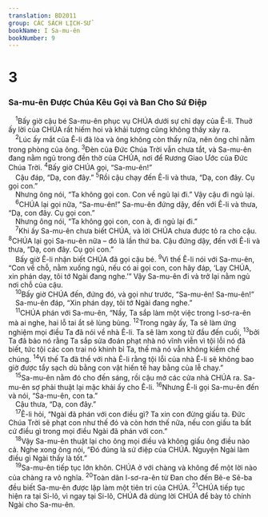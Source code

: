 ```yaml
---
translation: BD2011
group: CÁC SÁCH LỊCH-SỬ
bookName: I Sa-mu-ên 
bookNumber: 9
---
```


<div class="title"><h1>3</h1><h3>Sa-mu-ên Ðược Chúa Kêu Gọi và Ban Cho Sứ Ðiệp</h3></div>
<span class="verse 1sa_3_1"> <sup>1</sup>Bấy giờ cậu bé Sa-mu-ên phục vụ CHÚA dưới sự chỉ dạy của Ê-li. Thuở ấy lời của CHÚA rất hiếm hoi và khải tượng cũng không thấy xảy ra.<br/></span>
<span class="verse 1sa_3_2"> <sup>2</sup>Lúc ấy mắt của Ê-li đã lòa và ông không còn thấy nữa, nên ông chỉ nằm trong phòng của ông. </span>
<span class="verse 1sa_3_3"><sup>3</sup>Ðèn của Ðức Chúa Trời vẫn chưa tắt, và Sa-mu-ên đang nằm ngủ trong đền thờ của CHÚA, nơi để Rương Giao Ước của Ðức Chúa Trời. </span>
<span class="verse 1sa_3_4"><sup>4</sup>Bấy giờ CHÚA gọi, “Sa-mu-ên!”<br/> Cậu đáp, “Dạ, con đây.” </span>
<span class="verse 1sa_3_5"><sup>5</sup>Rồi cậu chạy đến Ê-li và thưa, “Dạ, con đây. Cụ gọi con.”<br/> Nhưng ông nói, “Ta không gọi con. Con về ngủ lại đi.” Vậy cậu đi ngủ lại.<br/></span>
<span class="verse 1sa_3_6"> <sup>6</sup>CHÚA lại gọi nữa, “Sa-mu-ên!” Sa-mu-ên đứng dậy, đến với Ê-li và thưa, “Dạ, con đây. Cụ gọi con.”<br/> Nhưng ông nói, “Ta không gọi con, con à, đi ngủ lại đi.”<br/></span>
<span class="verse 1sa_3_7"> <sup>7</sup>Khi ấy Sa-mu-ên chưa biết CHÚA, và lời CHÚA chưa được tỏ ra cho cậu. </span>
<span class="verse 1sa_3_8"><sup>8</sup>CHÚA lại gọi Sa-nu-ên nữa – đó là lần thứ ba. Cậu đứng dậy, đến với Ê-li và thưa, “Dạ, con đây. Cụ gọi con.”<br/> Bấy giờ Ê-li nhận biết CHÚA đã gọi cậu bé. </span>
<span class="verse 1sa_3_9"><sup>9</sup>Vì thế Ê-li nói với Sa-mu-ên, “Con về chỗ, nằm xuống ngủ, nếu có ai gọi con, con hãy đáp, ‘Lạy CHÚA, xin phán dạy, tôi tớ Ngài đang nghe.’” Vậy Sa-mu-ên đi và trở lại nằm ngủ nơi chỗ của cậu.<br/></span>
<span class="verse 1sa_3_10"> <sup>10</sup>Bấy giờ CHÚA đến, đứng đó, và gọi như trước, “Sa-mu-ên! Sa-mu-ên!”<br/> Sa-mu-ên đáp, “Xin phán dạy, tôi tớ Ngài đang nghe.”<br/></span>
<span class="verse 1sa_3_11"> <sup>11</sup>CHÚA phán với Sa-mu-ên, “Nầy, Ta sắp làm một việc trong I-sơ-ra-ên mà ai nghe, hai lỗ tai ắt sẽ lùng bùng. </span>
<span class="verse 1sa_3_12"><sup>12</sup>Trong ngày ấy, Ta sẽ làm ứng nghiệm mọi điều Ta đã nói về nhà Ê-li. Ta sẽ làm xong từ đầu đến cuối, </span>
<span class="verse 1sa_3_13"><sup>13</sup>bởi Ta đã bảo nó rằng Ta sắp sửa đoán phạt nhà nó vĩnh viễn vì tội lỗi nó đã biết, tức tội các con trai nó khinh bỉ Ta, thế mà nó vẫn không kiềm chế chúng. </span>
<span class="verse 1sa_3_14"><sup>14</sup>Vì thế Ta đã thề với nhà Ê-li rằng tội lỗi của nhà Ê-li sẽ không bao giờ được tẩy sạch dù bằng con vật hiến tế hay bằng của lễ chay.”<br/></span>
<span class="verse 1sa_3_15"> <sup>15</sup>Sa-mu-ên nằm đó cho đến sáng, rồi cậu mở các cửa nhà CHÚA ra. Sa-mu-ên sợ phải thuật lại mặc khải ấy cho Ê-li. </span>
<span class="verse 1sa_3_16"><sup>16</sup>Nhưng Ê-li gọi Sa-mu-ên đến và nói, “Sa-mu-ên, con ta.”<br/> Cậu thưa, “Dạ, con đây.”<br/></span>
<span class="verse 1sa_3_17"> <sup>17</sup>Ê-li hỏi, “Ngài đã phán với con điều gì? Ta xin con đừng giấu ta. Ðức Chúa Trời sẽ phạt con như thế đó và còn hơn thế nữa, nếu con giấu ta bất cứ điều gì trong mọi điều Ngài đã phán với con.”<br/></span>
<span class="verse 1sa_3_18"> <sup>18</sup>Vậy Sa-mu-ên thuật lại cho ông mọi điều và không giấu ông điều nào cả. Nghe xong ông nói, “Ðó đúng là sứ điệp của CHÚA. Nguyện Ngài làm điều gì Ngài thấy là tốt.”<br/></span>
<span class="verse 1sa_3_19"> <sup>19</sup>Sa-mu-ên tiếp tục lớn khôn. CHÚA ở với chàng và không để một lời nào của chàng ra vô nghĩa. </span>
<span class="verse 1sa_3_20"><sup>20</sup>Toàn dân I-sơ-ra-ên từ Ðan cho đến Bê-e Sê-ba đều biết Sa-mu-ên được lập làm một tiên tri của CHÚA. </span>
<span class="verse 1sa_3_21"><sup>21</sup>CHÚA tiếp tục hiện ra tại Si-lô, vì ngay tại Si-lô, CHÚA đã dùng lời CHÚA để bày tỏ chính Ngài cho Sa-mu-ên.<br/></span>
